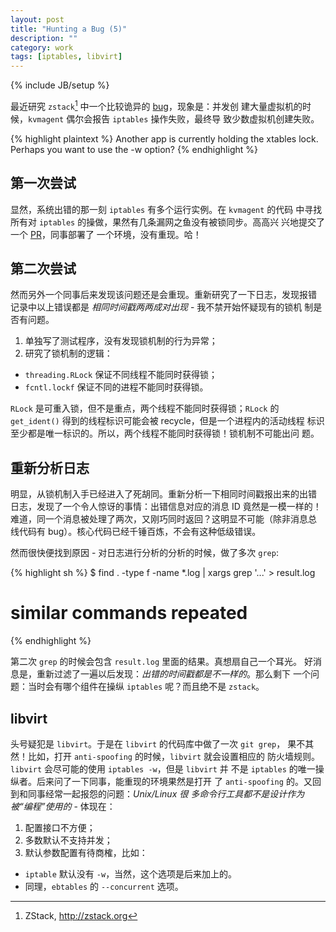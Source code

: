 ```yaml
---
layout: post
title: "Hunting a Bug (5)"
description: ""
category: work
tags: [iptables, libvirt]
---
```

{% include JB/setup %}

最近研究 `zstack`[^zs] 中一个比较诡异的
[bug](https://github.com/zstackio/issues/issues/2013)，现象是：并发创
建大量虚拟机的时候，`kvmagent` 偶尔会报告 `iptables` 操作失败，最终导
致少数虚拟机创建失败。

{% highlight plaintext %}
Another app is currently holding the xtables lock. Perhaps you want to use the -w option?
{% endhighlight %}

## 第一次尝试

显然，系统出错的那一刻 `iptables` 有多个运行实例。在 `kvmagent` 的代码
中寻找所有对 `iptables` 的操做，果然有几条漏网之鱼没有被锁同步。高高兴
兴地提交了一个
[PR](https://github.com/zstackio/zstack-utility/pull/178)，同事部署了
一个环境，没有重现。哈！

## 第二次尝试

然而另外一个同事后来发现该问题还是会重现。重新研究了一下日志，发现报错
记录中以上错误都是 *相同时间戳两两成对出现* - 我不禁开始怀疑现有的锁机
制是否有问题。

1. 单独写了测试程序，没有发现锁机制的行为异常；
2. 研究了锁机制的逻辑：
- `threading.RLock` 保证不同线程不能同时获得锁；
- `fcntl.lockf` 保证不同的进程不能同时获得锁。

`RLock` 是可重入锁，但不是重点，两个线程不能同时获得锁；`RLock` 的
`get_ident()` 得到的线程标识可能会被 recycle，但是一个进程内的活动线程
标识至少都是唯一标识的。所以，两个线程不能同时获得锁！锁机制不可能出问
题。

## 重新分析日志

明显，从锁机制入手已经进入了死胡同。重新分析一下相同时间戳报出来的出错
日志，发现了一个令人惊讶的事情：出错信息对应的消息 ID 竟然是一模一样的！
难道，同一个消息被处理了两次，又刚巧同时返回？这明显不可能（除非消息总
线代码有 bug）。核心代码已经千锤百炼，不会有这种低级错误。

然而很快便找到原因 - 对日志进行分析的分析的时候，做了多次 `grep`:

{% highlight sh %}
$ find . -type f -name \*.log | xargs grep '...' > result.log
# similar commands repeated
{% endhighlight %}

第二次 `grep` 的时候会包含 `result.log` 里面的结果。真想扇自己一个耳光。
好消息是，重新过滤了一遍以后发现：*出错的时间戳都是不一样的*。那么剩下
一个问题：当时会有哪个组件在操纵 `iptables` 呢？而且绝不是 `zstack`。

## libvirt

头号疑犯是 `libvirt`。于是在 `libvirt` 的代码库中做了一次 `git grep`，
果不其然！比如，打开 `anti-spoofing` 的时候，`libvirt` 就会设置相应的
防火墙规则。`libvirt` 会尽可能的使用 `iptables -w`，但是 `libvirt` 并
不是 `iptables` 的唯一操纵者。后来问了一下同事，能重现的环境果然是打开
了 `anti-spoofing` 的。又回到和同事经常一起报怨的问题：*Unix/Linux 很
多命令行工具都不是设计作为被“编程”使用的* - 体现在：

1. 配置接口不方便；
2. 多数默认不支持并发；
3. 默认参数配置有待商榷，比如：
- `iptable` 默认没有 `-w`，当然，这个选项是后来加上的。
- 同理，`ebtables` 的 `--concurrent` 选项。

[^zs]: ZStack, http://zstack.org

